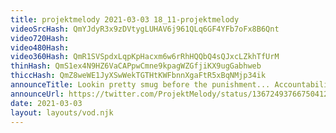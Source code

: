 ```yaml
---
title: projektmelody 2021-03-03 18_11-projektmelody
videoSrcHash: QmYJdyR3x9zDVtygLUHAV6j961QLq6GF4YFb7oFx8B6Qnt
video720Hash: 
video480Hash: 
video360Hash: QmR1SVSpdxLqpKpHacxm6w6rRhHQQbQ4sQJxcLZkhTfUrM
thinHash: QmS1ex4N9HZ6VaCAPpwCmne9kpagWZGfjiKX9ugGabhweb
thiccHash: QmZ8weWE1JyXSwWekTGTHtKWFbnnXgaFtR5xBqNMjp34ik
announceTitle: Lookin pretty smug before the punishment... Accountability day folks. I say a swear, I do a squat SAVE ME
announceUrl: https://twitter.com/ProjektMelody/status/1367249376675041285
date: 2021-03-03
layout: layouts/vod.njk
---
```

